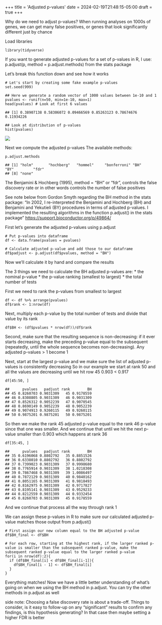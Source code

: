 +++
title = 'Adjusted p-values'
date = 2024-02-19T21:48:15-05:00
draft = true
+++


Why do we need to adjust p-values? When running analyses on 1000s of
genes, we can get many false positives, or genes that look significantly
different just by chance

Load libraries

    library(tidyverse)

If you want to generate adjusted p-values for a set of p-values in R, I
use: p.adjust(p, method = p.adjust.methods) from the stats package

Let’s break this function down and see how it works

    # Let's start by creating some fake example p-values
    set.seed(999)

    ## Here we generate a random vector of 1000 values between 1e-10 and 1
    pvalues <- runif(n=50, min=1e-10, max=1)
    head(pvalues) # Look at first 6 values

    ## [1] 0.38907138 0.58306072 0.09466569 0.85263123 0.78674676 0.11934226

    ## Look at distribution of p-values
    hist(pvalues)

![](Adjusted_pvalues_files/figure-markdown_strict/unnamed-chunk-2-1.png)

Next we compute the adjusted p-values The available methods:

    p.adjust.methods

    ## [1] "holm"       "hochberg"   "hommel"     "bonferroni" "BH"         "BY"         "fdr"       
    ## [8] "none"

The Benjamini & Hochberg (1995), method = “BH” or “fdr”, controls the
false discovery rate or in other words controls the number of false
positives

See note below from Gordon Smyth regarding the BH method in the stats
package: “In 2002, I re-interpreted the Benjamini and Hochberg (BH) and
Benjamini and Yekutieli (BY) procedures in terms of adjusted p-values. I
implemented the resulting algorithms in the function p.adjust() in the
stats package” <https://support.bioconductor.org/p/49864/>

First let’s generate the adjusted p-values using p.adjust

    # Put p-values into dataframe
    df <- data.frame(pvalues = pvalues)

    # Calculate adjusted p-value and add those to our dataframe
    df$padjust <- p.adjust(df$pvalues, method = "BH")

Now we’ll calculate it by hand and compare the results

The 3 things we need to calculate the BH adjusted p-values are: \* the
nominal p-value \* the p-value ranking (smallest to largest) \* the
total number of tests

First we need to rank the p-values from smallest to largest

    df <- df %>% arrange(pvalues)
    df$rank <- 1:nrow(df)

Next, multiply each p-value by the total number of tests and divide that
value by its rank

    df$BH <- (df$pvalues * nrow(df))/df$rank

Second, make sure that the resulting sequence is non-decreasing: if it
ever starts decreasing, make the preceding p-value equal to the
subsequent (repeatedly, until the whole sequence becomes
non-decreasing). Any adjusted p-values &gt; 1 become 1

Next, start at the largest p-value and we make sure the list of adjusted
p-values is consistently decreasing So in our example we start at rank
50 and all the values are decreasing until we hit row 45 0.903 &lt;
0.917

    df[45:50, ]

    ##      pvalues   padjust rank        BH
    ## 45 0.8260703 0.9031309   45 0.9178559
    ## 46 0.8308805 0.9031309   46 0.9031309
    ## 47 0.8526312 0.9052239   47 0.9070545
    ## 48 0.8690149 0.9052239   48 0.9052239
    ## 49 0.9074913 0.9260115   49 0.9260115
    ## 50 0.9875201 0.9875201   50 0.9875201

So then we make the rank 45 adjusted p-value equal to the rank 46
p-value since that one was smaller. And we continue that until we hit
the next p-value smaller than 0.903 which happens at rank 36

    df[35:45, ]

    ##      pvalues   padjust rank        BH
    ## 35 0.6196068 0.8802792   35 0.8851526
    ## 36 0.6338010 0.8802792   36 0.8802792
    ## 37 0.7399023 0.9031309   37 0.9998680
    ## 38 0.7765914 0.9031309   38 1.0218308
    ## 39 0.7867468 0.9031309   39 1.0086497
    ## 40 0.7872129 0.9031309   40 0.9840162
    ## 41 0.8051165 0.9031309   41 0.9818493
    ## 42 0.8162975 0.9031309   42 0.9717827
    ## 43 0.8195141 0.9031309   43 0.9529233
    ## 44 0.8212559 0.9031309   44 0.9332454
    ## 45 0.8260703 0.9031309   45 0.9178559

And we continue that process all the way through rank 1

We can assign these p-values in R to make sure our calculated adjusted
p-value matches those output from p.adjust()

    # First assign our new column equal to the BH adjusted p-value
    df$BH_final <- df$BH

    # For each row, starting at the highest rank, if the larger ranked p-value is smaller than the subsequent ranked p-value, make the subsequent ranked p-value equal to the larger ranked p-value
    for(i in nrow(df):2){
      if (df$BH_final[i] < df$BH_final[i-1]){
        df$BH_final[i - 1] <- df$BH_final[i]
      }
    }

Everything matches! Now we have a little better understanding of what’s
going on when we using the BH method in p.adjust. You can try the other
methods in p.adjust as well

side note: Choosing a false discovery rate is about a trade-off. Things
to consider, is it easy to follow-up on any “significant” results to
confirm any findings, is this hypothesis generating? In that case then
maybe setting a higher FDR is better

